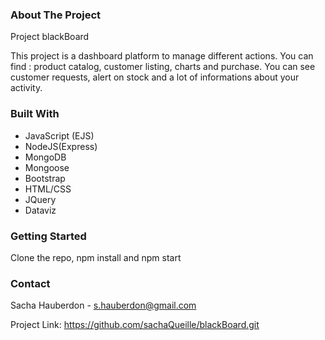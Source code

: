 <h3>About The Project</h3>

Project blackBoard

This project is a dashboard platform to manage different actions. You can find : product catalog, customer listing, charts and purchase. You can see customer requests, alert on stock and a lot of informations about your activity.

<h3>Built With</h3>

<ul>
<li>JavaScript (EJS)</li>
<li>NodeJS(Express)</li>
<li>MongoDB</li>
<li>Mongoose</li>
<li>Bootstrap</li>
<li>HTML/CSS</li>
<li>JQuery</li>
<li>Dataviz</li>
</ul>

<h3>Getting Started</h3>

Clone the repo, npm install and npm start

<h3>Contact</h3>

Sacha Hauberdon - s.hauberdon@gmail.com

Project Link: https://github.com/sachaQueille/blackBoard.git
